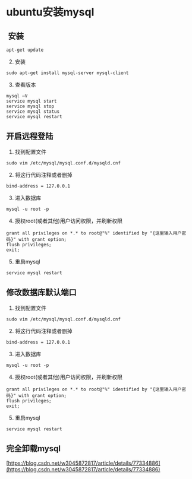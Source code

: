 # ubuntu安装mysql

<a name="K3YWg"></a>
##  安装
```
apt-get update  
```

2. 安装
```
sudo apt-get install mysql-server mysql-client
```

3. 查看版本

```
mysql –V  
service mysql start  
service mysql stop  
service mysql status  
service mysql restart  
```

<a name="2rmGS"></a>
## 开启远程登陆

1. 找到配置文件
```
sudo vim /etc/mysql/mysql.conf.d/mysqld.cnf
```

2. 将这行代码注释或者删掉
```
bind-address = 127.0.0.1
```

3. 进入数据库

```
mysql -u root -p
```

4. 授权root(或者其他)用户访问权限，并刷新权限

```
grant all privileges on *.* to root@"%" identified by "{这里输入用户密码}" with grant option;
flush privileges;
exit;
```

5. 重启mysql

```
service mysql restart
```
<a name="jIIpO"></a>
## 修改数据库默认端口

1. 找到配置文件
```
sudo vim /etc/mysql/mysql.conf.d/mysqld.cnf
```

2. 将这行代码注释或者删掉
```
bind-address = 127.0.0.1
```

3. 进入数据库
```
mysql -u root -p
```

4. 授权root(或者其他)用户访问权限，并刷新权限
```
grant all privileges on *.* to root@"%" identified by "{这里输入用户密码}" with grant option;
flush privileges;
exit;
```

5. 重启mysql
```
service mysql restart
```

<a name="GJJj9"></a>
## 完全卸载mysql
[https://blog.csdn.net/w3045872817/article/details/77334886](https://blog.csdn.net/w3045872817/article/details/77334886)
